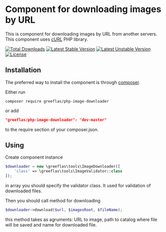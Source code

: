 Component for downloading images by URL
======================================

This is component for downloading images by URL from another servers.
This component uses [cURL](http://php.net/manual/en/book.curl.php) PHP library.

[![Total Downloads](https://poser.pugx.org/greeflas/php-image-downloader/downloads)](https://packagist.org/packages/greeflas/php-image-downloader)
[![Latest Stable Version](https://poser.pugx.org/greeflas/php-image-downloader/v/stable)](https://packagist.org/packages/greeflas/php-image-downloader)
[![Latest Unstable Version](https://poser.pugx.org/greeflas/php-image-downloader/v/unstable)](https://packagist.org/packages/greeflas/php-image-downloader)
[![License](https://poser.pugx.org/greeflas/php-image-downloader/license)](https://packagist.org/packages/greeflas/php-image-downloader)

Installation
------------
The preferred way to install the component is through [composer](https://getcomposer.org/download/).

Either run
```
composer require greeflas/php-image-downloader
```
or add
```json
"greeflas/php-image-downloader": "dev-master"
```
to the require section of your composer.json.

Using
-----
Create component instance
```php
$downloader = new \greeflas\tools\ImageDownloader([
    'class' => \greeflas\tools\ImageValidator::class
]);
```
in array you should specify the validator class. It used for validation of downloaded files.

Then you should call method for downloading
```php
$downloader->download($url, $imagesRoot, $fileName);
```
this method takes as agruments: URL to image, path to catalog where file will be saved and name for downloaded file.